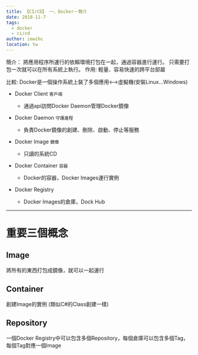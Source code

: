 ```yaml
---
title: 【CI/CD】 一、Docker－簡介
date: 2018-11-7
tags: 
  - docker
  - ci/cd
author: iewihc
location: tw  
---
```


簡介：
將應用程序所運行的依賴環境打包在一起，通過容器進行運行。
只需要打包一次就可以在所有系統上執行。
作用: 輕量、容易快速的跨平台部屬

比較:
Docker是一個操作系統上裝了多個應用<–>虛擬機(安裝Linux…Windows)

- Docker Client `客戶端`
  - 通過api訪問Docker Daemon管理Docker鏡像

- Docker Daemon `守護進程`
  - 負責Docker鏡像的創建、刪除、啟動、停止等服務

- Docker Image `鏡像`
  - 只讀的系統CD

- Docker Container `容器`
  - Docker的容器，Docker Images運行實例
- Docker Registry
  - Docker Images的倉庫，Dock Hub


---

# 重要三個概念

## Image
將所有的東西打包成鏡像，就可以一起運行

## Container
創建Image的實例 (類似C#的Class創建一樣)

## Repository
一個Docker Registry中可以包含多個Repository，每個倉庫可以包含多個Tag，每個Tag對應一個Image
